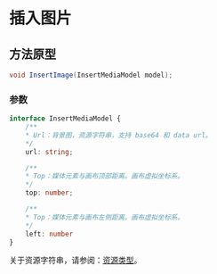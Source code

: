 # 插入图片

## 方法原型

```csharp
void InsertImage(InsertMediaModel model);
```

### 参数

```ts
interface InsertMediaModel {
    /**
    * Url：背景图，资源字符串，支持 base64 和 data url。
    */
    url: string;

    /**
    * Top：媒体元素与画布顶部距离。画布虚拟坐标系。
    */
    top: number;

    /**
    * Top：媒体元素与画布左侧距离。画布虚拟坐标系。
    */
    left: number
}
```

关于资源字符串，请参阅：[资源类型](/zh-CN/basic-types/resource.md)。
